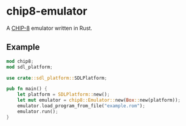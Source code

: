# chip8-emulator
A [CHIP-8](https://en.wikipedia.org/wiki/CHIP-8) emulator written in Rust.

## Example
```rust
mod chip8;
mod sdl_platform;

use crate::sdl_platform::SDLPlatform;

pub fn main() {
    let platform = SDLPlatform::new();
    let mut emulator = chip8::Emulator::new(Box::new(platform));
    emulator.load_program_from_file("example.rom");
    emulator.run();
}
```
